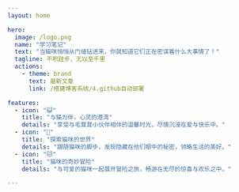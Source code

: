 ```yaml
---
layout: home

hero:
  image: /logo.png
  name: "学习笔记"
  text: "当猫咪悄悄从门缝钻进来，你就知道它们正在密谋着什么大事情了！"
  tagline: 不积跬步，无以至千里
  actions:
    - theme: brand
      text: 最新文章
      link: /搭建博客系统/4.github自动部署

features:
  - icon: "😺"
    title: "与猫为伴，心灵的港湾"
    details: "享受与毛茸茸小伙伴相伴的温馨时光，尽情沉浸在爱与快乐中。"
  - icon: "🐾"
    title: "探索猫咪的世界"
    details: "跟随猫咪的脚步，发现隐藏在他们眼中的秘密，领略生活的美好。"
  - icon: "🐱"
    title: "猫咪的奇妙冒险"
    details: "与可爱的猫咪一起展开冒险之旅，畅游在无尽的惊喜与欢乐之中。"

---
```

